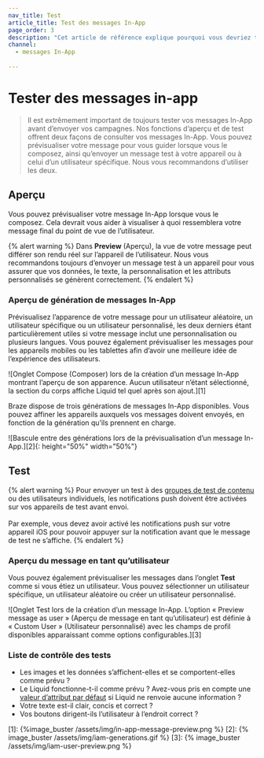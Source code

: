 ```yaml
---
nav_title: Test
article_title: Test des messages In-App
page_order: 3
description: "Cet article de référence explique pourquoi vous devriez tester vos messages in-app, comment les tester, et présente une liste de points à prendre en compte avant l’envoi."
channel:
  - messages In-App
  
---
```


# Tester des messages in-app

> Il est extrêmement important de toujours tester vos messages In-App avant d’envoyer vos campagnes. Nos fonctions d’aperçu et de test offrent deux façons de consulter vos messages In-App. Vous pouvez prévisualiser votre message pour vous guider lorsque vous le composez, ainsi qu’envoyer un message test à votre appareil ou à celui d’un utilisateur spécifique. Nous vous recommandons d’utiliser les deux.

## Aperçu

Vous pouvez prévisualiser votre message In-App lorsque vous le composez. Cela devrait vous aider à visualiser à quoi ressemblera votre message final du point de vue de l’utilisateur.

{% alert warning %}
Dans **Preview** (Aperçu), la vue de votre message peut différer son rendu réel sur l’appareil de l’utilisateur. Nous vous recommandons toujours d’envoyer un message test à un appareil pour vous assurer que vos données, le texte, la personnalisation et les attributs personnalisés se génèrent correctement.
{% endalert %}

### Aperçu de génération de messages In-App

Prévisualisez l’apparence de votre message pour un utilisateur aléatoire, un utilisateur spécifique ou un utilisateur personnalisé, les deux derniers étant particulièrement utiles si votre message inclut une personnalisation ou plusieurs langues. Vous pouvez également prévisualiser les messages pour les appareils mobiles ou les tablettes afin d’avoir une meilleure idée de l’expérience des utilisateurs.

![Onglet Compose (Composer) lors de la création d’un message In-App montrant l’aperçu de son apparence. Aucun utilisateur n’étant sélectionné, la section du corps affiche Liquid tel quel après son ajout.][1]

Braze dispose de trois générations de messages In-App disponibles. Vous pouvez affiner les appareils auxquels vos messages doivent envoyés, en fonction de la génération qu’ils prennent en charge.

![Bascule entre des générations lors de la prévisualisation d’un message In-App.][2]{: height="50%" width="50%"}

## Test

{% alert warning %}
Pour envoyer un test à des [groupes de test de contenu]({{site.baseurl}}/user_guide/administrative/app_settings/developer_console/internal_groups_tab/#content-test-groups) ou des utilisateurs individuels, les notifications push doivent être activées sur vos appareils de test avant envoi. <br><br>Par exemple, vous devez avoir activé les notifications push sur votre appareil iOS pour pouvoir appuyer sur la notification avant que le message de test ne s’affiche.
{% endalert %}

### Aperçu du message en tant qu’utilisateur

Vous pouvez également prévisualiser les messages dans l’onglet **Test** comme si vous étiez un utilisateur. Vous pouvez sélectionner un utilisateur spécifique, un utilisateur aléatoire ou créer un utilisateur personnalisé.

![Onglet Test lors de la création d’un message In-App. L’option « Preview message as user » (Aperçu de message en tant qu’utilisateur) est définie à « Custom User » (Utilisateur personnalisé) avec les champs de profil disponibles apparaissant comme options configurables.][3]

### Liste de contrôle des tests

- Les images et les données s’affichent-elles et se comportent-elles comme prévu ?
- Le Liquid fonctionne-t-il comme prévu ? Avez-vous pris en compte une [valeur d’attribut par défaut]({{site.baseurl}}/user_guide/personalization_and_dynamic_content/liquid/conditional_logic/#accounting-for-null-attribute-values) si Liquid ne renvoie aucune information ?
- Votre texte est-il clair, concis et correct ?
- Vos boutons dirigent-ils l’utilisateur à l’endroit correct ?

[1]: {%image_buster /assets/img/in-app-message-preview.png %}
[2]: {% image_buster /assets/img/iam-generations.gif %}
[3]: {% image_buster /assets/img/iam-user-preview.png %}
